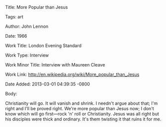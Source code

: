 Title:  More Popular than Jesus

Tags:   art

Author: John Lennon

Date:   1966

Work Title: London Evening Standard

Work Type: Interview

Work Minor Title: Interview with Maureen Cleave

Work Link: http://en.wikipedia.org/wiki/More_popular_than_Jesus

Date Added: 2013-03-01 04:39:35 -0800

Body: 

Christianity will go. It will vanish and shrink. I needn't argue about that; I'm right and I'll be proved right. We're more popular than Jesus now; I don't know which will go first—rock 'n' roll or Christianity. Jesus was all right but his disciples were thick and ordinary. It's them twisting it that ruins it for me.

